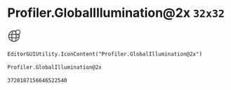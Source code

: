 # Profiler.GlobalIllumination@2x `32x32`
<img src="/img/Profiler.GlobalIllumination@2x.png" width=32 height=32>

``` CSharp
EditorGUIUtility.IconContent("Profiler.GlobalIllumination@2x")
```
```
Profiler.GlobalIllumination@2x
```
```
3720187156646522540
```
